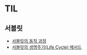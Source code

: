 # TIL

## 서블릿

- [서블릿의 동작 과정](servlet/servlet-operation.md)
- [서블릿의 생명주기(Life Cycle) 메서드](servlet/servlet-life-cycle-method.md)